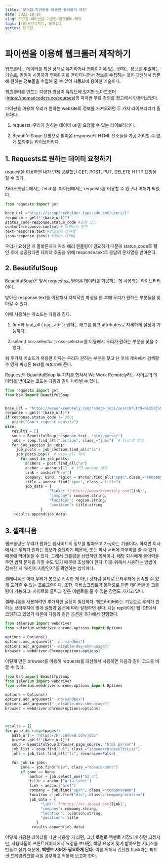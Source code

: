 ```yaml
---
title: '모으잡-파이썬을 이용한 웹크롤러 제작'
date: 2022-10-16
slug: 모으잡-파이썬을-이용한-웹크롤러-제작
tags: [사이드프로젝트, 모으잡]
series: 모으잡
---
```


# 파이썬을 이용해 웹크롤러 제작하기

웹크롤러는 데이터를 최신 상태로 유지하거나 웹페이지에 있는 원하는 정보를 추출하는 기술로, 일일이 사용자가 웹페이지를 돌아다니면서 정보를 수집하는 것을 대신해서 방문해 원하는 정보들을 수집해 줄 수 있어 자동화에 용이한 기술이다.

웹크롤러를 만드는 다양한 영상이 유튜브에 있지만 노마드코더(https://nomadcoders.co/courses)의 파이썬 무료 강의를 참고해서 만들어보았다.

파이썬을 이용해 우리가 원하는 website의 정보를 가져오려면 두 가지 라이브러리가 필요하다.

1. requests: 우리가 원하는 데이터 url을 요청할 수 있는 라이브러리다.

2. BeautifulSoup: 요청으로 받아온 response의 HTML 요소들을 가공,처리할 수 있게 도와주는 라이브러리다.

## 1. Requests로 원하는 데이터 요청하기

request을 이용하면 내가 먼저 공부했던 GET, POST, PUT, DELETE HTTP 요청을 할 수 있다.

자바스크립트에서는 fetch를, 파이썬에서는 requests를 이용할 수 있구나 이해가 되었다.

```python
from requests import get

base_url ="https://jsonplaceholder.typicode.com/users/1"
response = get(f"{base_url}")
status_code=response.status_code #요청 코드
content=response.content # 바이너리 원문
text=response.text #인코딩된 문자열
json=response.json() #Json 데이터

```

우리가 요청한 게 올바른지에 따라 에러 핸들링이 필요하기 때문에 status_code로 확인 후에 성공했다면 데이터 추출을 위해 response.text로 응답의 문자열을 받아온다.

## 2. BeautifulSoup

BeautifulSoup은 앞서 requests로 받아온 데이터를 가공하는 데 사용되는 라이브러리이다.

받아온 response.text를 이용해서 자체적인 파싱을 한 후에 우리가 원하는 부분들을 찾아갈 수 있다.

이때 사용하는 메소드는 다음과 같다.

1. find와 find_all ( tag , attr ): 원하는 태그를 찾고 attributes로 자세하게 설정이 가능하다.

2. select( css-selector ): css-selector를 이용해서 우리가 원하는 부분을 찾을 수 있다.

위 두가지 메소드가 유용한 이유는 우리가 원하는 부분을 찾고 난 후에 계속해서 검색할 수 있게 파싱된 text를 return해 준다.

Request와 BeautifulSoup 두 가지를 합쳐서 We Work Remotely라는 사이트의 데이터를 받아오는 코드는 다음과 같이 나타낼 수 있다.

```python
from requests import get
from bs4 import BeautifulSoup


base_url = "https://weworkremotely.com/remote-jobs/search?utf8=%E2%9C%93&term="
response = get(f"{base_url}")
if response.status_code != 200:
   print("Can't request website")
else:
   results = []
   soup = BeautifulSoup(response.text, "html.parser")
   jobs = soup.find_all("section", class_="jobs")  # list로 받아
   for job_section in jobs:
     job_posts = job_section.find_all("li")
     job_posts.pop()  # view_all 제거
       for post in job_posts:
         anchors = post.find_all("a")
         anchor = anchors[1]  # 로고 anchor 제거
         link = anchor["href"]
         company, kind, region = anchor.find_all("span",class_="company")
         title = anchor.find("span", class_="title")
         job_data = {
                    "link": f"https://weworkremotely.com{link}",
                    "company": company.string,
                    "location": region.string,
                    "position": title.string
                }
    results.append(job_data)

```

## 3. 셀레니움

웹크롤링은 우리가 원하는 웹사이트의 정보를 받아오고 가공하는 기술이다. 하지만 회사에서는 우리가 원하는 정보가 중요하기 때문에, 또는 회사 서버에 과부하를 줄 수 있기 때문에 막아놓을 수 있다. 그래서 크롤링을 상업적인 목적이나, 해당 회사에게 불이익을 주면 법적 문제를 가질 수도 있기 때문에 조심해야 한다. 이를 위해서 사용하는 방법이 접속한 게 '봇인지 사람인지'를 확인하는 방식이다.

셀레니움은 이때 우리가 봇으로 접속한 게 아닌 것처럼 실제로 브라우저에 접속할 수 있게 도와줄 수 있는 프로그램이다. 또한, 자바스크립트가 동적으로 만든 데이터들을 크롤링이 가능하고, 사이트의 클릭과 같은 이벤트를 줄 수 있는 장점도 가지고 있다.

셀레니움을 사용하려면 추가적인 설정이 필요하다. 웹드라이버라는 기능으로 우리가 원하는 브라우저에 맞게 설정과 옵션에 따라 설정하면 된다. 나는 replit이란 웹 IDE에서 코딩하고 있었기 때문에 다음과 같은 옵션을 추가해서 진행했다.

```python
from selenium import webdriver
from selenium.webdriver.chrome.options import Options

options = Options()
options.add_argument("--no-sandbox")
options.add_argument("--disable-dev-shm-usage")
browser = webdriver.Chrome(options=options)
```

이렇게 만든 browser를 이용해 requests를 대신해서 사용하면 다음과 같이 코드를 바꿀 수 있다.

```python
from bs4 import BeautifulSoup
from selenium import webdriver
from selenium.webdriver.chrome.options import Options

options = Options()
options.add_argument("--no-sandbox")
options.add_argument("--disable-dev-shm-usage")
browser = webdriver.Chrome(options=options)



results = []
for page in range(pages):
   base_url = "https://kr.indeed.com/jobs"
   browser.get(f"{base_url}")
   soup = BeautifulSoup(browser.page_source, "html.parser")
   job_list = soup.find("ul", class_="jobsearch-ResultsList")
   jobs = job_list.find_all("li", recursive=False)

   for job in jobs:
       zone = job.find("div", class_="mosaic-zone")
       if zone == None:
           anchor = job.select_one("h2 a")
           title = anchor["aria-label"]
           link = anchor["href"]
           company = job.find("span", class_="companyName")
           location = job.find("div", class_="companyLocation")
           job_data = {
                "link": f"https://kr.indeed.com{link}",
                "company": company.string,
                "location": location.string,
                "position": title
              }
            results.append(job_data)

```

이렇게 가공한 데이터를 나만 사용할 거 라면, 그냥 로컬로 엑셀로 저장되게 하면 되겠지만, 사용자들이 프론트페이지에서 요청을 보내면, 해당 요청에 맞게 받아오는 서비스를 만들고 싶기 때문에, **백엔드 서버가 필요하게 된다.** 이를 위해서 간단한 flask라는 파이썬 프레임워크를 내일 공부하고 적용해 보고자 한다.
